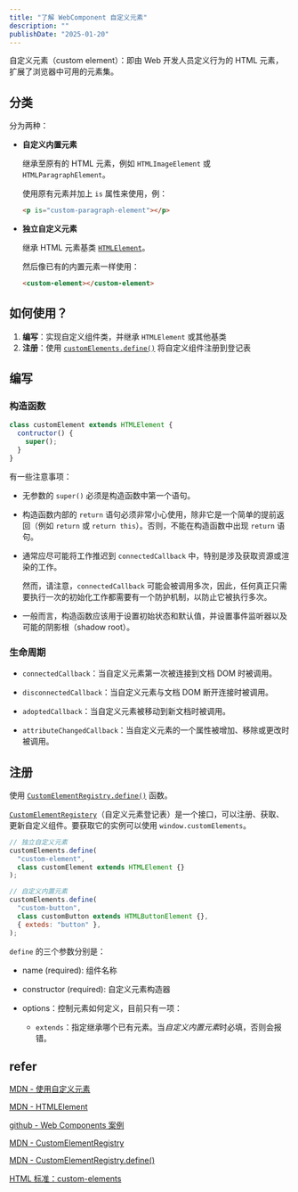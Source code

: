 ```yaml
---
title: "了解 WebComponent 自定义元素"
description: ""
publishDate: "2025-01-20"
---
```


自定义元素（custom element）：即由 Web 开发人员定义行为的 HTML 元素，扩展了浏览器中可用的元素集。

## 分类

分为两种：

- **自定义内置元素**

  继承至原有的 HTML 元素，例如 `HTMLImageElement` 或 `HTMLParagraphElement`。

  使用原有元素并加上 `is` 属性来使用，例：

  ```html
  <p is="custom-paragraph-element"></p>
  ```

- **独立自定义元素**

  继承 HTML 元素基类 [`HTMLElement`](https://developer.mozilla.org/zh-CN/docs/Web/API/HTMLElement)。

  然后像已有的内置元素一样使用：

  ```html
  <custom-element></custom-element>
  ```

## 如何使用？

1. **编写**：实现自定义组件类，并继承 `HTMLElement` 或其他基类
2. **注册**：使用 [`customElements.define()`](https://developer.mozilla.org/zh-CN/docs/Web/API/CustomElementRegistry/define) 将自定义组件注册到登记表

## 编写

### 构造函数

```js
class customElement extends HTMLElement {
  contructor() {
    super();
  }
}
```

有一些注意事项：

- 无参数的 `super()` 必须是构造函数中第一个语句。

- 构造函数内部的 `return` 语句必须非常小心使用，除非它是一个简单的提前返回（例如 `return` 或 `return this`）。否则，不能在构造函数中出现 `return` 语句。

- 通常应尽可能将工作推迟到 `connectedCallback` 中，特别是涉及获取资源或渲染的工作。

  然而，请注意，`connectedCallback` 可能会被调用多次，因此，任何真正只需要执行一次的初始化工作都需要有一个防护机制，以防止它被执行多次。

- 一般而言，构造函数应该用于设置初始状态和默认值，并设置事件监听器以及可能的阴影根（shadow root）。

### 生命周期

- `connectedCallback`：当自定义元素第一次被连接到文档 DOM 时被调用。

- `disconnectedCallback`：当自定义元素与文档 DOM 断开连接时被调用。

- `adoptedCallback`：当自定义元素被移动到新文档时被调用。

- `attributeChangedCallback`：当自定义元素的一个属性被增加、移除或更改时被调用。

## 注册

使用 [`CustomElementRegistry.define()`](https://developer.mozilla.org/zh-CN/docs/Web/API/CustomElementRegistry/define) 函数。

[`CustomElementRegistery`](https://developer.mozilla.org/zh-CN/docs/Web/API/CustomElementRegistry)（自定义元素登记表）是一个接口，可以注册、获取、更新自定义组件。要获取它的实例可以使用 `window.customElements`。

```js
// 独立自定义元素
customElements.define(
  "custom-element",
  class customElement extends HTMLElement {}
);

// 自定义内置元素
customElements.define(
  "custom-button",
  class customButton extends HTMLButtonElement {},
  { exteds: "button" },
);
```

`define` 的三个参数分别是：

- name (required): 组件名称

- constructor (required): 自定义元素构造器

- options：控制元素如何定义，目前只有一项：

  - `extends`：指定继承哪个已有元素。当*自定义内置元素*时必填，否则会报错。

## refer

[MDN - 使用自定义元素](https://developer.mozilla.org/zh-CN/docs/Web/API/Web_components/Using_custom_elements)

[MDN - HTMLElement](https://developer.mozilla.org/zh-CN/docs/Web/API/HTMLElement)

[github - Web Components 案例](https://github.com/mdn/web-components-examples)

[MDN - CustomElementRegistry](https://developer.mozilla.org/zh-CN/docs/Web/API/CustomElementRegistry)

[MDN - CustomElementRegistry.define()](https://developer.mozilla.org/zh-CN/docs/Web/API/CustomElementRegistry/define)

[HTML 标准：custom-elements](https://html.spec.whatwg.org/multipage/custom-elements.html#custom-elements)

